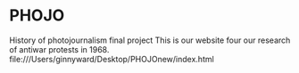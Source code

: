 # PHOJO
History of photojournalism final project
This is our website four our research of antiwar protests in 1968.
file:///Users/ginnyward/Desktop/PHOJOnew/index.html

